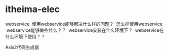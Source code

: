 # itheima-elec
webservice
  使用webservice能够解决什么样的问题？
  怎么样使用webservice
  webservice能够做些什么？？
  webservice安装在什么环境下？
  webservice在什么环境下使用？？
  
  Axis2代码生成器
